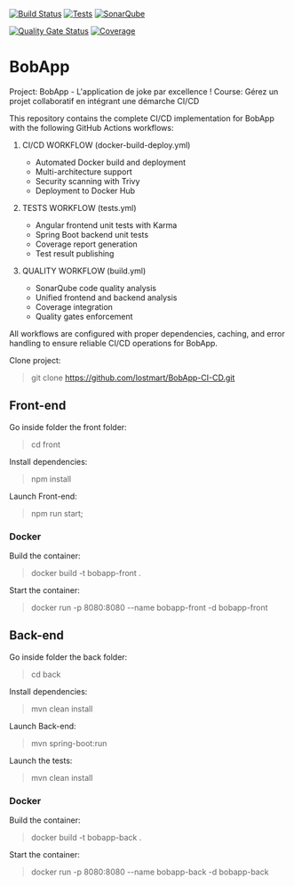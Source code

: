 <!-- Live GitHub Actions Workflow Badges -->

[![Build Status](https://github.com/lostmart/BobApp-CI-CD/actions/workflows/docker-build-deploy.yml/badge.svg)](https://github.com/lostmart/BobApp-CI-CD/actions/workflows/docker-build-deploy.yml)
[![Tests](https://github.com/lostmart/BobApp-CI-CD/actions/workflows/tests.yml/badge.svg)](https://github.com/lostmart/BobApp-CI-CD/actions/workflows/tests.yml)
[![SonarQube](https://github.com/lostmart/BobApp-CI-CD/actions/workflows/build.yml/badge.svg)](https://github.com/lostmart/BobApp-CI-CD/actions/workflows/build.yml)

[![Quality Gate Status](https://sonarcloud.io/api/project_badges/measure?project=lostmart_BobApp-CI-CD&metric=alert_status)](https://sonarcloud.io/summary/new_code?id=lostmart_BobApp-CI-CD)
[![Coverage](https://sonarcloud.io/api/project_badges/measure?project=lostmart_BobApp-CI-CD&metric=coverage)](https://sonarcloud.io/summary/new_code?id=lostmart_BobApp-CI-CD)

# BobApp

Project: BobApp - L'application de joke par excellence !
Course: Gérez un projet collaboratif en intégrant une démarche CI/CD

This repository contains the complete CI/CD implementation for BobApp with the following GitHub Actions workflows:

1. CI/CD WORKFLOW (docker-build-deploy.yml)

   - Automated Docker build and deployment
   - Multi-architecture support
   - Security scanning with Trivy
   - Deployment to Docker Hub

2. TESTS WORKFLOW (tests.yml)

   - Angular frontend unit tests with Karma
   - Spring Boot backend unit tests
   - Coverage report generation
   - Test result publishing

3. QUALITY WORKFLOW (build.yml)
   - SonarQube code quality analysis
   - Unified frontend and backend analysis
   - Coverage integration
   - Quality gates enforcement

All workflows are configured with proper dependencies, caching, and error handling to ensure reliable CI/CD operations for BobApp.

Clone project:

> git clone https://github.com/lostmart/BobApp-CI-CD.git

## Front-end

Go inside folder the front folder:

> cd front

Install dependencies:

> npm install

Launch Front-end:

> npm run start;

### Docker

Build the container:

> docker build -t bobapp-front .

Start the container:

> docker run -p 8080:8080 --name bobapp-front -d bobapp-front

## Back-end

Go inside folder the back folder:

> cd back

Install dependencies:

> mvn clean install

Launch Back-end:

> mvn spring-boot:run

Launch the tests:

> mvn clean install

### Docker

Build the container:

> docker build -t bobapp-back .

Start the container:

> docker run -p 8080:8080 --name bobapp-back -d bobapp-back
